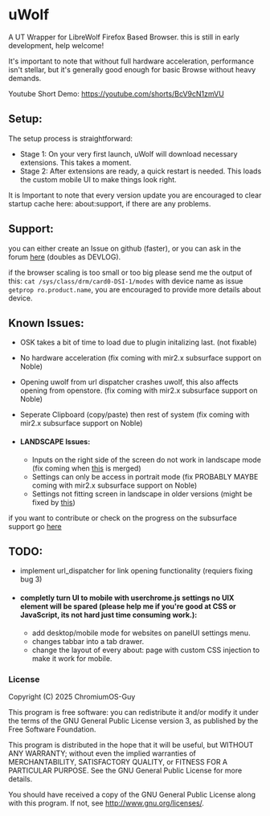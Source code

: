 # uWolf

A UT Wrapper for LibreWolf Firefox Based Browser.
this is still in early development, help welcome!

It's important to note that without full hardware acceleration, performance isn't stellar, but it's generally good enough for basic Browse without heavy demands.

Youtube Short Demo: https://youtube.com/shorts/BcV9cN1zmVU

## Setup:
The setup process is straightforward:
 -  Stage 1: On your very first launch, uWolf will download necessary extensions. This takes a moment.
 -  Stage 2: After extensions are ready, a quick restart is needed. This loads the custom mobile UI to make things look right.

It is Important to note that every version update you are encouraged to clear startup cache here: about:support, if there are any problems.

## Support:
you can either create an Issue on github (faster), or you can ask in the forum [here](https://forums.ubports.com/topic/11060/uwolf-librewolf) (doubles as DEVLOG).

if the browser scaling is too small or too big please send me the output of this:
```cat /sys/class/drm/card0-DSI-1/modes```  with device name as issue ```getprop ro.product.name```, you are encouraged to provide more details about device.

## Known Issues:
* OSK takes a bit of time to load due to plugin initalizing last. (not fixable)
* No hardware acceleration (fix coming with mir2.x subsurface support on Noble)
* Opening uwolf from url dispatcher crashes uwolf, this also affects opening from openstore. (fix coming with mir2.x subsurface support on Noble)
* Seperate Clipboard (copy/paste) then rest of system (fix coming with mir2.x subsurface support on Noble)

* #### LANDSCAPE Issues:
    * Inputs on the right side of the screen do not work in landscape mode (fix coming when [this](https://gitlab.com/ubports/development/core/lomiri/-/merge_requests/207) is merged)
    * Settings can only be access in portrait mode (fix PROBABLY MAYBE coming with mir2.x subsurface support on Noble) 
    * Settings not fitting screen in landscape in older versions (might be fixed by [this](https://connect.mozilla.org/t5/discussions/firefox-settings-design-share-your-input/m-p/66629/highlight/true#M23625))

if you want to contribute or check on the progress on the subsurface support go [here](https://gitlab.com/ubports/development/core/qtmir/-/merge_requests/83)



## TODO:
* implement url_dispatcher for link opening functionality (requiers fixing bug 3)
* #### completly turn UI to mobile with userchrome.js settings no UIX element will be spared (please help me if you're good at CSS or JavaScript, its not hard just time consuming work.):
    * add desktop/mobile mode for websites on panelUI settings menu.
    * changes tabbar into a tab drawer.
    * change the layout of every about: page with custom CSS injection to make it work for mobile.


### License

Copyright (C) 2025  ChromiumOS-Guy

This program is free software: you can redistribute it and/or modify it under
the terms of the GNU General Public License version 3, as published by the
Free Software Foundation.

This program is distributed in the hope that it will be useful, but WITHOUT ANY
WARRANTY; without even the implied warranties of MERCHANTABILITY, SATISFACTORY
QUALITY, or FITNESS FOR A PARTICULAR PURPOSE.  See the GNU General Public License
for more details.

You should have received a copy of the GNU General Public License along with
this program. If not, see <http://www.gnu.org/licenses/>.
